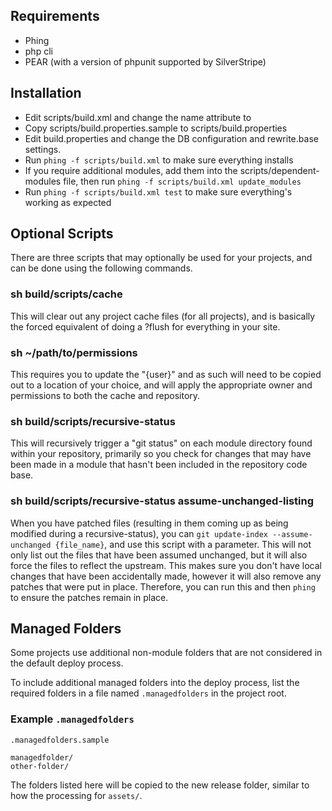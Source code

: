 
Requirements
----------------------

* Phing
* php cli
* PEAR (with a version of phpunit supported by SilverStripe)

Installation
----------------------

* Edit scripts/build.xml and change the <project> name attribute to <projectname>
* Copy scripts/build.properties.sample to scripts/build.properties
* Edit build.properties and change the DB configuration and rewrite.base settings.
* Run `phing -f scripts/build.xml` to make sure everything installs
* If you require additional modules, add them into the scripts/dependent-modules file, then run `phing -f scripts/build.xml update_modules`
* Run `phing -f scripts/build.xml test` to make sure everything's working as expected

Optional Scripts
----------------------

There are three scripts that may optionally be used for your projects, and can be done using the following commands.

### sh build/scripts/cache

This will clear out any project cache files (for all projects), and is basically the forced equivalent of doing a ?flush for everything in your site.

### sh ~/path/to/permissions

This requires you to update the "{user}" and as such will need to be copied out to a location of your choice, and will apply the appropriate owner and permissions to both the cache and repository.

### sh build/scripts/recursive-status

This will recursively trigger a "git status" on each module directory found within your repository, primarily so you check for changes that may have been made in a module that hasn't been included in the repository code base.

### sh build/scripts/recursive-status assume-unchanged-listing

When you have patched files (resulting in them coming up as being modified during a recursive-status), you can `git update-index --assume-unchanged {file_name}`, and use this script with a parameter. This will not only list out the files that have been assumed unchanged, but it will also force the files to reflect the upstream. This makes sure you don't have local changes that have been accidentally made, however it will also remove any patches that were put in place. Therefore, you can run this and then `phing` to ensure the patches remain in place.

Managed Folders
----------------------

Some projects use additional non-module folders that are not considered in the default deploy process.

To include additional managed folders into the deploy process, list the required folders in a file named `.managedfolders` in the project root.

### Example `.managedfolders`

`.managedfolders.sample`
```
managedfolder/
other-folder/
```

The folders listed here will be copied to the new release folder, similar to how the processing for `assets/`.

